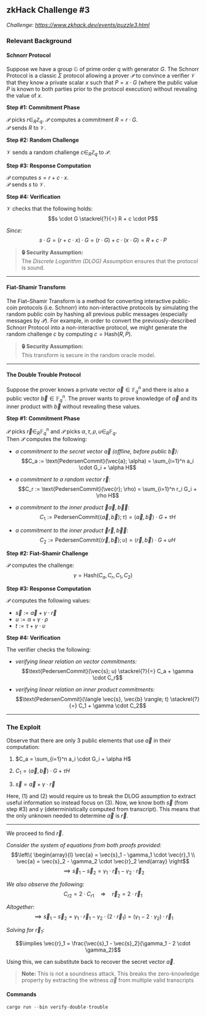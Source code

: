 ## zkHack Challenge #3  
*Challenge: https://www.zkhack.dev/events/puzzle3.html*

### Relevant Background

#### Schnorr Protocol

Suppose we have a group $\mathbb{G}$ of prime order $q$ with generator $G$.
The Schnorr Protocol is a classic $\Sigma$ protocol allowing a prover $\mathcal{P}$ to convince a verifier $\mathcal{V}$ that they know a private scalar $x$ such that $P = x \cdot G$ (where the public value $P$ is known to both parties prior to the protocol execution) without revealing the value of $x$.

**Step \#1: Commitment Phase**

$\mathcal{P}$ picks $r \in_{R} \mathbb{Z}_q$. $\mathcal{P}$ computes a commitment $R = r \cdot G$.  
$\mathcal{P}$ sends $R$ to $\mathcal{V}$.

**Step \#2: Random Challenge**

$\mathcal{V}$ sends a random challenge $c \in_{R} \mathbb{Z}_q$ to $\mathcal{P}$.

**Step \#3: Response Computation**

$\mathcal{P}$ computes $s = r + c \cdot x$.  
$\mathcal{P}$ sends $s$ to $\mathcal{V}$.

**Step \#4: Verification**

$\mathcal{V}$ checks that the following holds:
$$s \cdot G \stackrel{?}{=} R + c \cdot P$$

*Since:*
$$s \cdot G = (r + c \cdot x) \cdot G = (r \cdot G) + c \cdot (x \cdot G) = R + c \cdot P$$

> **🔒 Security Assumption:**  
> The *Discrete Logarithm (DLOG) Assumption* ensures that the protocol is sound. 

---

#### Fiat-Shamir Transform

The Fiat–Shamir Transform is a method for converting interactive public-coin protocols (i.e. Schnorr) into non-interactive protocols by simulating the random public coin by hashing all previous public messages (especially messages by $\mathcal{P}$). For example, in order to convert the previously-described Schnorr Protocol into a non-interactive protocol, we might generate the random challenge $c$ by computing $c = \text{Hash}(R, P)$.

> **🔒 Security Assumption:**  
> This transform is secure in the random oracle model. 

---

#### The Double Trouble Protocol

Suppose the prover knows a private vector $\vec{a} \in \mathbb{F}_q^n$ and there is also a public vector $\vec{b} \in \mathbb{F}_q^n$.   The prover wants to prove knowledge of $\vec{a}$ and its inner product with $\vec{b}$ without revealing these values.

**Step #1: Commitment Phase**

$\mathcal{P}$ picks $\vec{r} \in_{R} \mathbb{F}_q^n$ and $\mathcal{P}$ picks $\alpha, \tau, \rho, \upsilon \in_{R} \mathbb{F}_q$.  
Then $\mathcal{P}$ computes the following:

- *a commitment to the secret vector $\vec{a}$ (offline, before public $\vec{b}$):*  
  $$C_a := \text{PedersenCommit}(\vec{a}; \alpha) = \sum_{i=1}^n a_i \cdot G_i + \alpha H$$

- *a commitment to a random vector $\vec{r}$:*  
  $$C_r := \text{PedersenCommit}(\vec{r}; \rho) = \sum_{i=1}^n r_i G_i + \rho H$$

- *a commitment to the inner product $\langle \vec{a}, \vec{b} \rangle$:*   
  $$C_1 := \text{PedersenCommit}(\langle \vec{a}, \vec{b} \rangle; \tau) = \langle \vec{a}, \vec{b} \rangle \cdot G + \tau H$$

- *a commitment to the inner product $\langle \vec{r}, \vec{b} \rangle$:*  
  $$C_2 := \text{PedersenCommit}(\langle \vec{r}, \vec{b} \rangle; \upsilon) = \langle \vec{r}, \vec{b} \rangle \cdot G + \upsilon H$$

**Step #2: Fiat–Shamir Challenge**  

$\mathcal{P}$ computes the challenge:
$$\gamma = \text{Hash}(C_a, C_r, C_1, C_2)$$

**Step #3: Response Computation**  

$\mathcal{P}$ computes the following values:
- $\vec{s} := \vec{a} + \gamma \cdot \vec{r}$
- $u := \alpha + \gamma \cdot \rho$
- $t := \tau + \gamma \cdot \upsilon$

**Step #4: Verification**

The verifier checks the following:

- *verifying linear relation on vector commitments:*
  $$\text{PedersenCommit}(\vec{s}; u) \stackrel{?}{=} C_a + \gamma \cdot C_r$$

- *verifying linear relation on inner product commitments:*
  $$\text{PedersenCommit}(\langle \vec{s}, \vec{b} \rangle; t) \stackrel{?}{=} C_1 + \gamma \cdot C_2$$

---

### The Exploit

Observe that there are only 3 public elements that use $\vec{a}$ in their computation:

1. $C_a = \sum_{i=1}^n a_i \cdot G_i + \alpha H$ 

2. $C_1 = \langle \vec{a}, \vec{b} \rangle \cdot G + \tau H$ 

3. $\vec{s} = \vec{a} + \gamma \cdot \vec{r}$

Here, (1) and (2) would require us to break the DLOG assumption to extract useful information so instead focus on (3).
Now, we know both $\vec{s}$ (from step #3) and $\gamma$ (deterministically computed from transcript). This means that the only unknown needed to determine $\vec{a}$ is $\vec{r}$.

---  
  
We proceed to find $\vec{r}$.  

*Consider the system of equations from both proofs provided:*
$$\left\{
\begin{array}{l}
\vec{a} = \vec{s}_1 - \gamma_1 \cdot \vec{r}_1 \\
\vec{a} = \vec{s}_2 - \gamma_2 \cdot \vec{r}_2
\end{array}
\right$$
$$\implies \vec{s}_1 - \vec{s}_2 = \gamma_1 \cdot \vec{r}_1 - \gamma_2 \cdot \vec{r}_2$$

*We also observe the following:*
$$C_{r2} = 2 \cdot C_{r1} \quad \Rightarrow \quad \vec{r}_2 = 2 \cdot \vec{r}_1$$

*Altogether:*
$$\implies \vec{s}_1 - \vec{s}_2 = \gamma_1 \cdot \vec{r}_1 - \gamma_2 \cdot (2 \cdot \vec{r}_1) = (\gamma_1 - 2 \cdot \gamma_2) \cdot \vec{r}_1$$

*Solving for $\vec{r}_1$:*

$$\implies \vec{r}_1 = \frac{\vec{s}_1 - \vec{s}_2}{\gamma_1 - 2 \cdot \gamma_2}$$

Using this, we can substitute back to recover the secret vector $\vec{a}$.

> **Note:** This is not a soundness attack. This breaks the zero-knowledge property by extracting the witness $\vec{a}$ from multiple valid transcripts

#### Commands

```rust
cargo run --bin verify-double-trouble
```
